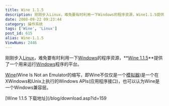 ```yaml
---
title: Wine 1.1.5
description: 刚刚步入Linux，难免要有时利用一下Windows的程序资源，Wine1.1.5提供了一个用来运行Windows程序的平台。Wine(WineIsNotanEmulator的缩写，即Wine不仅仅是一个模拟器)是一个在XWindows和Unix上执行的WindowsAPIs(应用程序接口)，也可以认为Wine是一个Windows兼容层。
date: 2008-09-22 09:23:44
category: 操作系统
tags: ['Wine', 'Linux']
post_id: 615
alias: Wine-1.1.5
ViewNums: 2446
---
```


刚刚步入[Linux](/tags/Linux)，难免要有时利用一下[Windows](/blog/deepin-ghost-xp-sp3-v90-iso)的程序资源，**[Wine 1.1.5](/blog/wine-115)**提供了一个用来运行[Windows](/blog/deepin-litexp-windows-xp-sp3-v62)程序的平台。

[Wine](/tags/Wine)(Wine Is Not an Emulator的缩写，即Wine不仅仅是一个[模拟器](/blog/packet-tracer-v50-final))是一个在XWindows和Unix上执行的Windows APIs(应用程序接口)，也可以认为Wine是一个Windows兼容层。

[Wine 1.1.5 下载地址](/blog/download.asp?id=159

